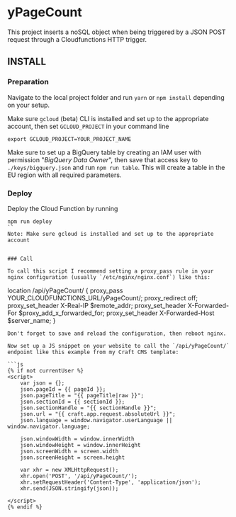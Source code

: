 # yPageCount

This project inserts a noSQL object when being triggered by a JSON POST request through a Cloudfunctions HTTP trigger.


## INSTALL

### Preparation

Navigate to the local project folder and run `yarn` or `npm install` depending on your setup.  

Make sure `gcloud` (beta) CLI is installed and set up to the appropriate account, then set `GCLOUD_PROJECT` in your command line
```
export GCLOUD_PROJECT=YOUR_PROJECT_NAME
```

Make sure to set up a BigQuery table by creating an IAM user with permission "_BigQuery Data Owner_", then save that access key to `./keys/bigquery.json` and run `npm run table`. This will create a table in the EU region with all required parameters.

### Deploy



Deploy the Cloud Function by running
```
npm run deploy
``
Note: Make sure gcloud is installed and set up to the appropriate account


### Call

To call this script I recommend setting a proxy_pass rule in your nginx configuration (usually `/etc/nginx/nginx.conf`) like this:
```
location /api/yPageCount/ {
        proxy_pass YOUR_CLOUDFUNCTIONS_URL/yPageCount/;
        proxy_redirect off;
        proxy_set_header   X-Real-IP $remote_addr;
        proxy_set_header   X-Forwarded-For $proxy_add_x_forwarded_for;
        proxy_set_header   X-Forwarded-Host $server_name;
        }
```
Don't forget to save and reload the configuration, then reboot nginx.

Now set up a JS snippet on your website to call the `/api/yPageCount/` endpoint like this example from my Craft CMS template:

```js
{% if not currentUser %}
<script>
	var json = {};
	json.pageId = {{ pageId }};  
	json.pageTitle = "{{ pageTitle|raw }}";  
	json.sectionId = {{ sectionId }};  
	json.sectionHandle = "{{ sectionHandle }}";
	json.url = "{{ craft.app.request.absoluteUrl }}";
	json.language = window.navigator.userLanguage || window.navigator.language;

	json.windowWidth = window.innerWidth
	json.windowHeight = window.innerHeight
	json.screenWidth = screen.width
	json.screenHeight = screen.height

	var xhr = new XMLHttpRequest();
	xhr.open('POST', '/api/yPageCount/');
	xhr.setRequestHeader('Content-Type', 'application/json');
	xhr.send(JSON.stringify(json));

</script>
{% endif %}
```
